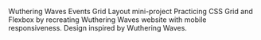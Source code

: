 Wuthering Waves Events Grid Layout
mini-project
Practicing CSS Grid and Flexbox by recreating Wuthering Waves website with mobile responsiveness. Design inspired by Wuthering Waves.

